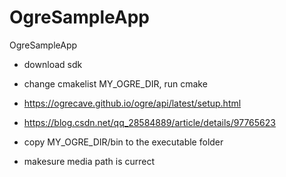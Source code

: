 # OgreSampleApp
OgreSampleApp
- download sdk
- change cmakelist MY_OGRE_DIR, run cmake
- https://ogrecave.github.io/ogre/api/latest/setup.html
- https://blog.csdn.net/qq_28584889/article/details/97765623

- copy MY_OGRE_DIR/bin to the executable folder
- makesure media path is currect
